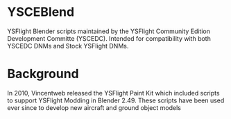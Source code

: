 # YSCEBlend
YSFlight Blender scripts maintained by the YSFlight Community Edition Development Committe (YSCEDC). Intended for compatibility with both YSCEDC DNMs and Stock YSFlight DNMs.

# Background
In 2010, Vincentweb released the YSFlight Paint Kit which included scripts to support YSFlight Modding in Blender 2.49. These scripts have been used ever since to develop new aircraft and ground object models
